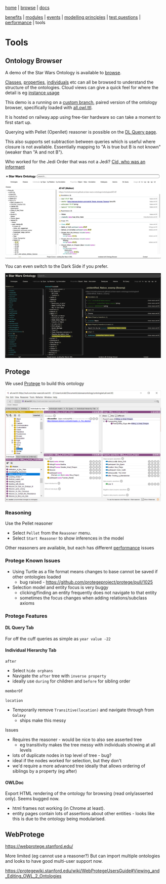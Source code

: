 [home](../) |
[browse](https://star-wars-ontology.up.railway.app/) |
[docs](readme.md)

[benefits](benefits.md) |
[modules](modularisation.md) |
[events](events.md) |
[modelling principles](modelling-principles.md) |
[test questions](test-questions.md) |
[performance](performance.md) |
tools

# Tools

## Ontology Browser

A demo of the Star Wars Ontology is available to [browse](https://star-wars-ontology.up.railway.app/).

[Classes](https://star-wars-ontology.up.railway.app/classes/),
[properties](https://star-wars-ontology.up.railway.app/objectproperties/),
[individuals](https://star-wars-ontology.up.railway.app/individuals/) etc can all be browsed to understand the structure of the ontologies.
Cloud views can give a quick feel for where the detail is eg [instance usage](https://star-wars-ontology.up.railway.app/clouds/individuals)

This demo is a running on a [custom branch](https://github.com/nickdrummond/ontology-browser/tree/Star_Wars_Ontology_static),
paired version of the ontology browser, specifically loaded with [all.owl.ttl](https://star-wars-ontology.up.railway.app/ontologies/-1715300141).

It is hosted on railway.app using free-tier hardware so can take a moment to first start up. 

Querying with Pellet (Openllet) reasoner is possible on the [DL Query page](https://star-wars-ontology.up.railway.app/dlquery/).

This also supports set subtraction between queries which is useful where closure is not available.
Essentially mapping to "A is true but B is not known" (weaker than "A and not B").

Who worked for the Jedi Order that was not a Jedi?
[Cid, who was an informant](https://star-wars-ontology.up.railway.app/dlquery/?expression=Living_thing+and+%28memberOf+value+Jedi_Order%29&minus=hadRole+some+Jedi&syntax=man&query=instances)


![Ontology browser ](at-at.png)

You can even switch to the Dark Side if you prefer.

![Ontology browser in dark side mode](dark-side.png)

## Protege

We used [Protege](https://protege.stanford.edu) to build this ontology

![Star Wars ontology loaded in Protege](killing_a_Krayt_Dragon.png)

### Reasoning

Use the Pellet reasoner

* Select `Pellet` from the `Reasoner` menu.
* Select `Start Reasoner` to show inferences in the model

Other reasoners are available, but each has different [performance](performance.md) issues

### Protege Known Issues

* Using Turtle as a file format means changes to base cannot be saved if other ontologies loaded 
  * bug raised - https://github.com/protegeproject/protege/pull/1025
* Selection model and entity focus is very buggy
  * clicking/finding an entity frequently does not navigate to that entity
  * sometimes the focus changes when adding relations/subclass axioms

### Protege Features

#### DL Query Tab

For off the cuff queries as simple as `year value -22`


#### Individual Hierarchy Tab

`after`
  * Select `hide orphans`
  * Navigate the `after` tree with `inverse property`
  * ideally use `during` for children and `before` for sibling order

`memberOf`

`location`
  * Temporarily remove `Transitive(location)` and navigate through from `Galaxy`
    * ships make this messy

Issues   
* Requires the reasoner - would be nice to also see asserted tree
    * eg transitivity makes the tree messy with individuals showing at all levels
* lots of duplicate nodes in top level of tree - bug?
* ideal if the nodes worked for selection, but they don't
* we'd require a more advanced tree ideally that allows ordering of siblings by a property (eg after)
    
#### OWLDoc

Export HTML rendering of the ontology for browsing (read only/asserted only).
Seems bugged now.
* html frames not working (in Chrome at least).
* entity pages contain lots of assertions about other entities - looks like this is due to the ontology being modularised.

## WebProtege

https://webprotege.stanford.edu/

More limited (eg cannot use a reasoner?)
But can import multiple ontologies and looks to have good multi-user support now.

https://protegewiki.stanford.edu/wiki/WebProtegeUsersGuide#Viewing_and_Editing_OWL_2_Ontologies
